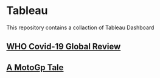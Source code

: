# Tableau
This repository contains a collaction of Tableau Dashboard

## [WHO Covid-19 Global Review](https://public.tableau.com/app/profile/matteopiaccione/viz/WHOCovid-19GlobalReview/Dashboard)

## [A MotoGp Tale](https://public.tableau.com/app/profile/matteopiaccione/viz/WHOCovid-19GlobalReview/Dashboard)
